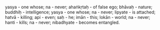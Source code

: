 yasya - one whose; na - never; ahaṅkṛtaḥ - of false ego; bhāvaḥ - nature; buddhiḥ - intelligence; yasya - one whose; na - never; lipyate - is attached; hatvā - killing; api - even; saḥ - he; imān - this; lokān - world; na - never; hanti - kills; na - never; nibadhyate - becomes entangled.